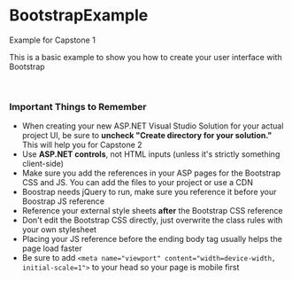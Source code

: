 # BootstrapExample
Example for Capstone 1

<p>This is a basic example to show you how to create your user interface with Bootstrap</p>
<br>
<h3>Important Things to Remember</h3>
<ul>
	<li>When creating your new ASP.NET Visual Studio Solution for your actual project UI, be sure to <strong>uncheck "Create directory for your solution."</strong> This will help you for Capstone 2</li>
	<li>Use <strong>ASP.NET controls</strong>, not HTML inputs (unless it's strictly something client-side)</li>
	<li>Make sure you add the references in your ASP pages for the Bootstrap CSS and JS. You can add the files to your project or use a CDN</li>
	<li>Boostrap needs jQuery to run, make sure you reference it before your Boostrap JS reference</li>
	<li>Reference your external style sheets <strong>after</strong> the Bootstrap CSS reference</li>
	<li>Don't edit the Bootstrap CSS directly, just overwrite the class rules with your own stylesheet</li>
	<li>Placing your JS reference before the ending body tag usually helps the page load faster</li>
	<li>Be sure to add <code>&lt;meta name="viewport" content="width=device-width, initial-scale=1"&gt;</code> to your head so your page is mobile first
</ul>
